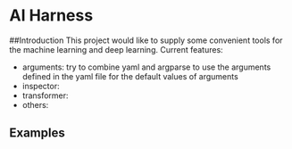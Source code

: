 # AI Harness

##Introduction
This project would like to supply some convenient tools for the machine learning and deep learning.
Current features:  
- arguments: try to combine yaml and argparse to use the arguments defined in the yaml file for the default values of arguments
- inspector:
- transformer: 
- others:

## Examples
